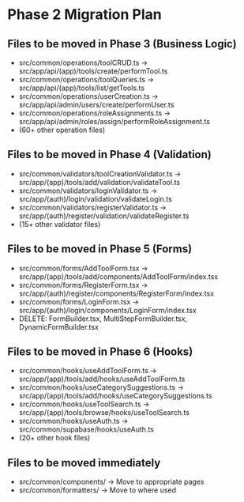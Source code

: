# Phase 2 Migration Plan

## Files to be moved in Phase 3 (Business Logic)

- src/common/operations/toolCRUD.ts → src/app/api/(app)/tools/create/performTool.ts
- src/common/operations/toolQueries.ts → src/app/api/(app)/tools/list/getTools.ts
- src/common/operations/userCreation.ts → src/app/api/admin/users/create/performUser.ts
- src/common/operations/roleAssignments.ts → src/app/api/admin/roles/assign/performRoleAssignment.ts
- (60+ other operation files)

## Files to be moved in Phase 4 (Validation)

- src/common/validators/toolCreationValidator.ts → src/app/(app)/tools/add/validation/validateTool.ts
- src/common/validators/loginValidator.ts → src/app/(auth)/login/validation/validateLogin.ts
- src/common/validators/registerValidator.ts → src/app/(auth)/register/validation/validateRegister.ts
- (15+ other validator files)

## Files to be moved in Phase 5 (Forms)

- src/common/forms/AddToolForm.tsx → src/app/(app)/tools/add/components/AddToolForm/index.tsx
- src/common/forms/RegisterForm.tsx → src/app/(auth)/register/components/RegisterForm/index.tsx
- src/common/forms/LoginForm.tsx → src/app/(auth)/login/components/LoginForm/index.tsx
- DELETE: FormBuilder.tsx, MultiStepFormBuilder.tsx, DynamicFormBuilder.tsx

## Files to be moved in Phase 6 (Hooks)

- src/common/hooks/useAddToolForm.ts → src/app/(app)/tools/add/hooks/useAddToolForm.ts
- src/common/hooks/useCategorySuggestions.ts → src/app/(app)/tools/add/hooks/useCategorySuggestions.ts
- src/common/hooks/useToolSearch.ts → src/app/(app)/tools/browse/hooks/useToolSearch.ts
- src/common/hooks/useAuth.ts → src/common/supabase/hooks/useAuth.ts
- (20+ other hook files)

## Files to be moved immediately

- src/common/components/ → Move to appropriate pages
- src/common/formatters/ → Move to where used
